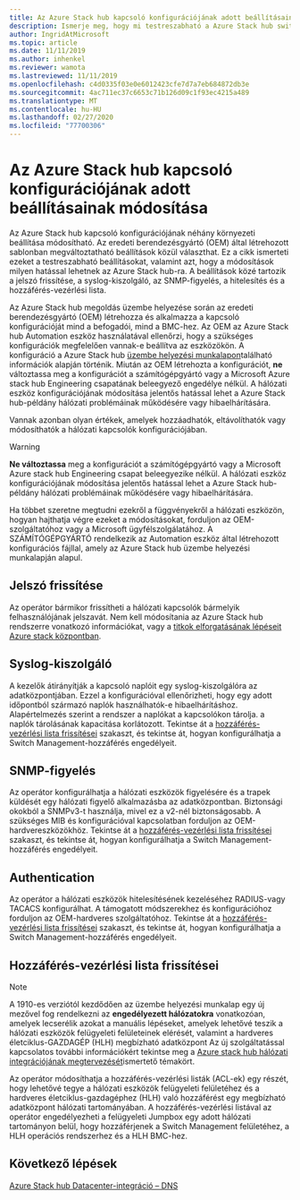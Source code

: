 ```yaml
---
title: Az Azure Stack hub kapcsoló konfigurációjának adott beállításainak módosítása
description: Ismerje meg, hogy mi testreszabható a Azure Stack hub switch konfigurációjában. Miután az eredeti berendezésgyártó (OEM) létrehozta a konfigurációt, ne változtassa meg a SZÁMÍTÓGÉPGYÁRTÓ vagy a Microsoft Azure Stack hub Engineering csapat beleegyezike nélkül.
author: IngridAtMicrosoft
ms.topic: article
ms.date: 11/11/2019
ms.author: inhenkel
ms.reviewer: wamota
ms.lastreviewed: 11/11/2019
ms.openlocfilehash: c4d0335f03e0e6012423cfe7d7a7eb684872db3e
ms.sourcegitcommit: 4ac711ec37c6653c71b126d09c1f93ec4215a489
ms.translationtype: MT
ms.contentlocale: hu-HU
ms.lasthandoff: 02/27/2020
ms.locfileid: "77700306"
---
```

#  <a name="modify-specific-settings-on-your-azure-stack-hub-switch-configuration"></a>Az Azure Stack hub kapcsoló konfigurációjának adott beállításainak módosítása

Az Azure Stack hub kapcsoló konfigurációjának néhány környezeti beállítása módosítható. Az eredeti berendezésgyártó (OEM) által létrehozott sablonban megváltoztatható beállítások közül választhat. Ez a cikk ismerteti ezeket a testreszabható beállításokat, valamint azt, hogy a módosítások milyen hatással lehetnek az Azure Stack hub-ra. A beállítások közé tartozik a jelszó frissítése, a syslog-kiszolgáló, az SNMP-figyelés, a hitelesítés és a hozzáférés-vezérlési lista. 

Az Azure Stack hub megoldás üzembe helyezése során az eredeti berendezésgyártó (OEM) létrehozza és alkalmazza a kapcsoló konfigurációját mind a befogadói, mind a BMC-hez. Az OEM az Azure Stack hub Automation eszköz használatával ellenőrzi, hogy a szükséges konfigurációk megfelelően vannak-e beállítva az eszközökön. A konfiguráció a Azure Stack hub [üzembe helyezési munkalapon](azure-stack-deployment-worksheet.md)található információk alapján történik. Miután az OEM létrehozta a konfigurációt, **ne** változtassa meg a konfigurációt a számítógépgyártó vagy a Microsoft Azure stack hub Engineering csapatának beleegyező engedélye nélkül. A hálózati eszköz konfigurációjának módosítása jelentős hatással lehet a Azure Stack hub-példány hálózati problémáinak működésére vagy hibaelhárítására.

Vannak azonban olyan értékek, amelyek hozzáadhatók, eltávolíthatók vagy módosíthatók a hálózati kapcsolók konfigurációjában.

>[!Warning]  
> **Ne változtassa** meg a konfigurációt a számítógépgyártó vagy a Microsoft Azure stack hub Engineering csapat beleegyezike nélkül. A hálózati eszköz konfigurációjának módosítása jelentős hatással lehet a Azure Stack hub-példány hálózati problémáinak működésére vagy hibaelhárítására.
>
> Ha többet szeretne megtudni ezekről a függvényekről a hálózati eszközön, hogyan hajthatja végre ezeket a módosításokat, forduljon az OEM-szolgáltatóhoz vagy a Microsoft ügyfélszolgálatához. A SZÁMÍTÓGÉPGYÁRTÓ rendelkezik az Automation eszköz által létrehozott konfigurációs fájllal, amely az Azure Stack hub üzembe helyezési munkalapján alapul. 

## <a name="password-update"></a>Jelszó frissítése

Az operátor bármikor frissítheti a hálózati kapcsolók bármelyik felhasználójának jelszavát. Nem kell módosítania az Azure Stack hub rendszerre vonatkozó információkat, vagy a [titkok elforgatásának lépéseit Azure stack központban](azure-stack-rotate-secrets.md).

## <a name="syslog-server"></a>Syslog-kiszolgáló

A kezelők átirányítják a kapcsoló naplóit egy syslog-kiszolgálóra az adatközpontjában. Ezzel a konfigurációval ellenőrizheti, hogy egy adott időpontból származó naplók használhatók-e hibaelhárításhoz. Alapértelmezés szerint a rendszer a naplókat a kapcsolókon tárolja. a naplók tárolásának kapacitása korlátozott. Tekintse át a [hozzáférés-vezérlési lista frissítései](#access-control-list-updates) szakaszt, és tekintse át, hogyan konfigurálhatja a Switch Management-hozzáférés engedélyeit.

## <a name="snmp-monitoring"></a>SNMP-figyelés

Az operátor konfigurálhatja a hálózati eszközök figyelésére és a trapek küldését egy hálózati figyelő alkalmazásba az adatközpontban. Biztonsági okokból a SNMPv3-t használja, mivel ez a v2-nél biztonságosabb. A szükséges MIB és konfigurációval kapcsolatban forduljon az OEM-hardvereszközökhöz. Tekintse át a [hozzáférés-vezérlési lista frissítései](#access-control-list-updates) szakaszt, és tekintse át, hogyan konfigurálhatja a Switch Management-hozzáférés engedélyeit.

## <a name="authentication"></a>Authentication

Az operátor a hálózati eszközök hitelesítésének kezeléséhez RADIUS-vagy TACACS konfigurálhat. A támogatott módszerekhez és konfigurációhoz forduljon az OEM-hardveres szolgáltatóhoz.  Tekintse át a [hozzáférés-vezérlési lista frissítései](#access-control-list-updates) szakaszt, és tekintse át, hogyan konfigurálhatja a Switch Management-hozzáférés engedélyeit.

## <a name="access-control-list-updates"></a>Hozzáférés-vezérlési lista frissítései

> [!NOTE]
> A 1910-es verziótól kezdődően az üzembe helyezési munkalap egy új mezővel fog rendelkezni az **engedélyezett hálózatokra** vonatkozóan, amelyek lecserélik azokat a manuális lépéseket, amelyek lehetővé teszik a hálózati eszközök felügyeleti felületeinek elérését, valamint a hardveres életciklus-GAZDAGÉP (HLH) megbízható adatközpont Az új szolgáltatással kapcsolatos további információkért tekintse meg a [Azure stack hub hálózati integrációjának megtervezését](azure-stack-network.md#permitted-networks)ismertető témakört.

Az operátor módosíthatja a hozzáférés-vezérlési listák (ACL-ek) egy részét, hogy lehetővé tegye a hálózati eszközök felügyeleti felületéhez és a hardveres életciklus-gazdagéphez (HLH) való hozzáférést egy megbízható adatközpont hálózati tartományában. A hozzáférés-vezérlési listával az operátor engedélyezheti a felügyeleti Jumpbox egy adott hálózati tartományon belül, hogy hozzáférjenek a Switch Management felületéhez, a HLH operációs rendszerhez és a HLH BMC-hez.

## <a name="next-steps"></a>Következő lépések

[Azure Stack hub Datacenter-integráció – DNS](azure-stack-integrate-dns.md)
